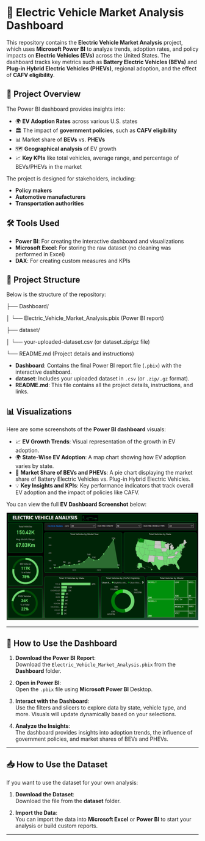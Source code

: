 # 🚗 **Electric Vehicle Market Analysis Dashboard**

This repository contains the **Electric Vehicle Market Analysis** project, which uses **Microsoft Power BI** to analyze trends, adoption rates, and policy impacts on **Electric Vehicles (EVs)** across the United States. The dashboard tracks key metrics such as **Battery Electric Vehicles (BEVs)** and **Plug-in Hybrid Electric Vehicles (PHEVs)**, regional adoption, and the effect of **CAFV eligibility**.

## 📝 **Project Overview**

The Power BI dashboard provides insights into:

- 🌍 **EV Adoption Rates** across various U.S. states
- 🏛️ The impact of **government policies**, such as **CAFV eligibility**
- 📊 Market share of **BEVs** vs. **PHEVs**
- 🗺️ **Geographical analysis** of EV growth
- 📈 **Key KPIs** like total vehicles, average range, and percentage of BEVs/PHEVs in the market

The project is designed for stakeholders, including:

- **Policy makers**
- **Automotive manufacturers**
- **Transportation authorities**

## 🛠️ **Tools Used**

- **Power BI**: For creating the interactive dashboard and visualizations
- **Microsoft Excel**: For storing the raw dataset (no cleaning was performed in Excel)
- **DAX**: For creating custom measures and KPIs

## 📂 **Project Structure**

Below is the structure of the repository:

├── Dashboard/

│ └── Electric_Vehicle_Market_Analysis.pbix (Power BI report)

├── dataset/

│ └── your-uploaded-dataset.csv (or dataset.zip/gz file)

└── README.md (Project details and instructions)

- **Dashboard**: Contains the final Power BI report file (`.pbix`) with the interactive dashboard.
- **dataset**: Includes your uploaded dataset in `.csv` (or `.zip/.gz` format).
- **README.md**: This file contains all the project details, instructions, and links.

## 📊 **Visualizations**

Here are some screenshots of the **Power BI dashboard** visuals:

- 📈 **EV Growth Trends**: Visual representation of the growth in EV adoption.
- 🌍 **State-Wise EV Adoption**: A map chart showing how EV adoption varies by state.
- 🔢 **Market Share of BEVs and PHEVs**: A pie chart displaying the market share of Battery Electric Vehicles vs. Plug-in Hybrid Electric Vehicles.
- 💡 **Key Insights and KPIs**: Key performance indicators that track overall EV adoption and the impact of policies like CAFV.

You can view the full **EV Dashboard Screenshot** below:

![EV Dashboard Screenshot](https://github.com/PRAVEEN5432114/Electric-vehicle-market-analysis/blob/main/Electric%20vehicle%20dashboard%20screenshot.png)

---

## 🚀 **How to Use the Dashboard**

1. **Download the Power BI Report**:  
   Download the `Electric_Vehicle_Market_Analysis.pbix` from the **Dashboard** folder.

2. **Open in Power BI**:  
   Open the `.pbix` file using **Microsoft Power BI** Desktop.

3. **Interact with the Dashboard**:  
   Use the filters and slicers to explore data by state, vehicle type, and more. Visuals will update dynamically based on your selections.

4. **Analyze the Insights**:  
   The dashboard provides insights into adoption trends, the influence of government policies, and market shares of BEVs and PHEVs.

---

## 📥 **How to Use the Dataset**

If you want to use the dataset for your own analysis:

1. **Download the Dataset**:  
   Download the file from the **dataset** folder.

2. **Import the Data**:  
   You can import the data into **Microsoft Excel** or **Power BI** to start your analysis or build custom reports.

---



